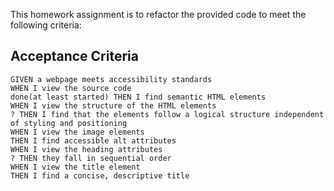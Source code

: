 This homework assignment is to refactor the provided code to meet the following criteria:

## Acceptance Criteria

```
GIVEN a webpage meets accessibility standards
WHEN I view the source code
done(at least started) THEN I find semantic HTML elements
WHEN I view the structure of the HTML elements
? THEN I find that the elements follow a logical structure independent of styling and positioning
WHEN I view the image elements
THEN I find accessible alt attributes
WHEN I view the heading attributes
? THEN they fall in sequential order
WHEN I view the title element
THEN I find a concise, descriptive title
```